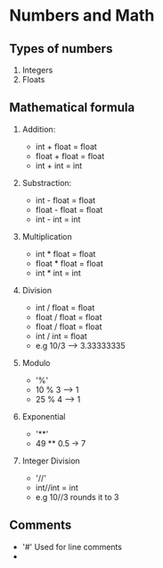 # Numbers and Math

## Types of numbers
1. Integers
2. Floats

## Mathematical formula
1. Addition:
   - int + float = float
   - float + float = float
   - int + int = int

2. Substraction:
   - int - float = float
   - float - float = float
   - int - int = int

3. Multiplication
   - int * float = float
   - float * float = float
   - int * int = int
   
4. Division
   - int / float = float
   - float / float = float
   - float / float = float
   - int / int = float
   - e.g 10/3 --> 3.33333335

5. Modulo
   - '%'
   - 10 % 3 --> 1
   - 25 % 4 --> 1

6. Exponential
   - '**'
   - 49 ** 0.5 -> 7
   
7. Integer Division
   - '//'
   - int//int = int
   - e.g 10//3 rounds it to 3
   
     
   
## Comments
- '#' Used for line comments
-
